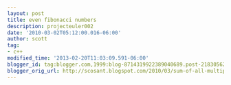 ```yaml
---
layout: post
title: even fibonacci numbers
description: projecteuler002
date: '2010-03-02T05:12:00.016-06:00'
author: scott
tag:
- c++
modified_time: '2013-02-20T11:03:09.591-06:00'
blogger_id: tag:blogger.com,1999:blog-8714319922389040689.post-2183056275320622784
blogger_orig_url: http://scosant.blogspot.com/2010/03/sum-of-all-multiples-of-3-or-5-below.html
---
```


<script src="https://gist.github.com/4317634.js"></script>
